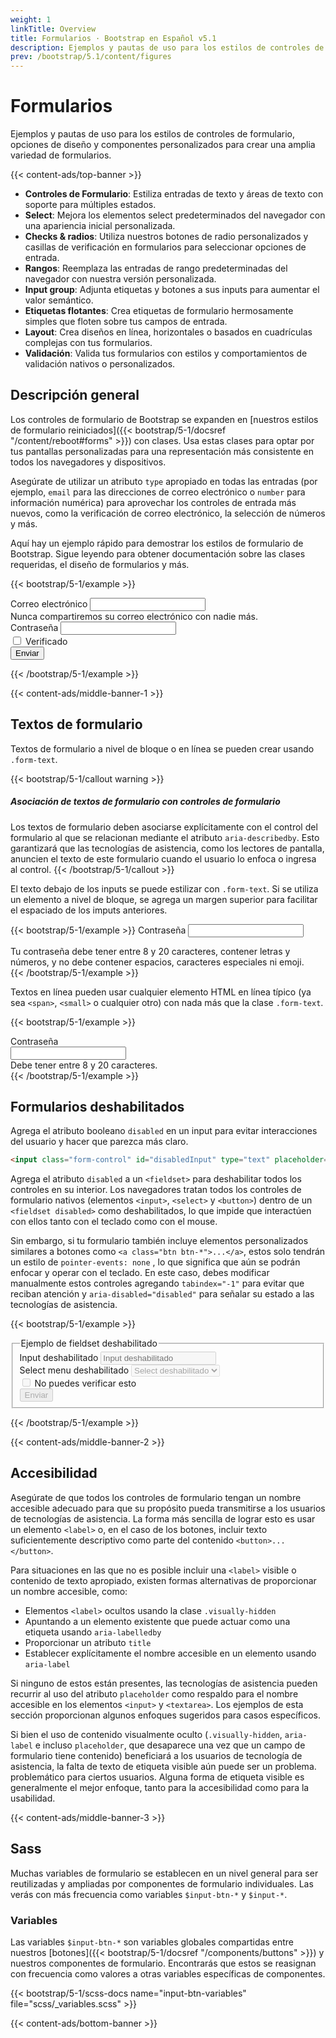 ```yaml
---
weight: 1
linkTitle: Overview
title: Formularios · Bootstrap en Español v5.1
description: Ejemplos y pautas de uso para los estilos de controles de formulario, opciones de diseño y componentes personalizados para crear una amplia variedad de formularios.
prev: /bootstrap/5.1/content/figures
---
```


# Formularios

Ejemplos y pautas de uso para los estilos de controles de formulario, opciones de diseño y componentes personalizados para crear una amplia variedad de formularios.

{{< content-ads/top-banner >}}

- **Controles de Formulario**: Estiliza entradas de texto y áreas de texto con soporte para múltiples estados.    
- **Select**: Mejora los elementos select predeterminados del navegador con una apariencia inicial personalizada.
- **Checks & radios**: Utiliza nuestros botones de radio personalizados y casillas de verificación en formularios para seleccionar opciones de entrada.
- **Rangos**: Reemplaza las entradas de rango predeterminadas del navegador con nuestra versión personalizada.
- **Input group**: Adjunta etiquetas y botones a sus inputs para aumentar el valor semántico.
- **Etiquetas flotantes**: Crea etiquetas de formulario hermosamente simples que floten sobre tus campos de entrada.
- **Layout**: Crea diseños en línea, horizontales o basados en cuadrículas complejas con tus formularios.
- **Validación**: Valida tus formularios con estilos y comportamientos de validación nativos o personalizados.

## Descripción general

Los controles de formulario de Bootstrap se expanden en [nuestros estilos de formulario reiniciados]({{< bootstrap/5-1/docsref "/content/reboot#forms" >}}) con clases. Usa estas clases para optar por tus pantallas personalizadas para una representación más consistente en todos los navegadores y dispositivos.

Asegúrate de utilizar un atributo `type` apropiado en todas las entradas (por ejemplo, `email` para las direcciones de correo electrónico o `number` para información numérica) para aprovechar los controles de entrada más nuevos, como la verificación de correo electrónico, la selección de números y más.

Aquí hay un ejemplo rápido para demostrar los estilos de formulario de Bootstrap. Sigue leyendo para obtener documentación sobre las clases requeridas, el diseño de formularios y más.

{{< bootstrap/5-1/example >}}
<form>
  <div class="mb-3">
    <label for="exampleInputEmail1" class="form-label">Correo electrónico</label>
    <input type="email" class="form-control" id="exampleInputEmail1" aria-describedby="emailHelp">
    <div id="emailHelp" class="form-text">Nunca compartiremos su correo electrónico con nadie más.</div>
  </div>
  <div class="mb-3">
    <label for="exampleInputPassword1" class="form-label">Contraseña</label>
    <input type="password" class="form-control" id="exampleInputPassword1">
  </div>
  <div class="mb-3 form-check">
    <input type="checkbox" class="form-check-input" id="exampleCheck1">
    <label class="form-check-label" for="exampleCheck1">Verificado</label>
  </div>
  <button type="submit" class="btn btn-primary">Enviar</button>
</form>
{{< /bootstrap/5-1/example >}}

{{< content-ads/middle-banner-1 >}}

## Textos de formulario

Textos de formulario a nivel de bloque o en línea se pueden crear usando `.form-text`.

{{< bootstrap/5-1/callout warning >}}
##### Asociación de textos de formulario con controles de formulario

Los textos de formulario deben asociarse explícitamente con el control del formulario al que se relacionan mediante el atributo `aria-describedby`. Esto garantizará que las tecnologías de asistencia, como los lectores de pantalla, anuncien el texto de este formulario cuando el usuario lo enfoca o ingresa al control.
{{< /bootstrap/5-1/callout >}}

El texto debajo de los inputs se puede estilizar con `.form-text`. Si se utiliza un elemento a nivel de bloque, se agrega un margen superior para facilitar el espaciado de los imputs anteriores.

{{< bootstrap/5-1/example >}}
<label for="inputPassword5" class="form-label">Contraseña</label>
<input type="password" id="inputPassword5" class="form-control" aria-describedby="passwordHelpBlock">
<div id="passwordHelpBlock" class="form-text">
  Tu contraseña debe tener entre 8 y 20 caracteres, contener letras y números, y no debe contener espacios, caracteres especiales ni emoji.
</div>
{{< /bootstrap/5-1/example >}}

Textos en línea pueden usar cualquier elemento HTML en línea típico (ya sea `<span>`, `<small>` o cualquier otro) con nada más que la clase `.form-text`.

{{< bootstrap/5-1/example >}}
<div class="row g-3 align-items-center">
  <div class="col-auto">
    <label for="inputPassword6" class="col-form-label">Contraseña</label>
  </div>
  <div class="col-auto">
    <input type="password" id="inputPassword6" class="form-control" aria-describedby="passwordHelpInline">
  </div>
  <div class="col-auto">
    <span id="passwordHelpInline" class="form-text">
      Debe tener entre 8 y 20 caracteres.
    </span>
  </div>
</div>
{{< /bootstrap/5-1/example >}}

## Formularios deshabilitados

Agrega el atributo booleano `disabled` en un input para evitar interacciones del usuario y hacer que parezca más claro.

```html
<input class="form-control" id="disabledInput" type="text" placeholder="Entrada deshabilitada..." disabled>
```

Agrega el atributo `disabled` a un `<fieldset>` para deshabilitar todos los controles en su interior. Los navegadores tratan todos los controles de formulario nativos (elementos `<input>`, `<select>` y `<button>`) dentro de un `<fieldset disabled>` como deshabilitados, lo que impide que interactúen con ellos tanto con el teclado como con el mouse.

Sin embargo, si tu formulario también incluye elementos personalizados similares a botones como `<a class="btn btn-*">...</a>`, estos solo tendrán un estilo de `pointer-events: none` , lo que significa que aún se podrán enfocar y operar con el teclado. En este caso, debes modificar manualmente estos controles agregando `tabindex="-1"` para evitar que reciban atención y `aria-disabled="disabled"` para señalar su estado a las tecnologías de asistencia.

{{< bootstrap/5-1/example >}}
<form>
  <fieldset disabled>
    <legend>Ejemplo de fieldset deshabilitado</legend>
    <div class="mb-3">
      <label for="disabledTextInput" class="form-label">Input deshabilitado</label>
      <input type="text" id="disabledTextInput" class="form-control" placeholder="Input deshabilitado">
    </div>
    <div class="mb-3">
      <label for="disabledSelect" class="form-label">Select menu deshabilitado</label>
      <select id="disabledSelect" class="form-select">
        <option>Select deshabilitado</option>
      </select>
    </div>
    <div class="mb-3">
      <div class="form-check">
        <input class="form-check-input" type="checkbox" id="disabledFieldsetCheck" disabled>
        <label class="form-check-label" for="disabledFieldsetCheck">
          No puedes verificar esto
        </label>
      </div>
    </div>
    <button type="submit" class="btn btn-primary">Enviar</button>
  </fieldset>
</form>
{{< /bootstrap/5-1/example >}}

{{< content-ads/middle-banner-2 >}}

## Accesibilidad

Asegúrate de que todos los controles de formulario tengan un nombre accesible adecuado para que su propósito pueda transmitirse a los usuarios de tecnologías de asistencia. La forma más sencilla de lograr esto es usar un elemento `<label>` o, en el caso de los botones, incluir texto suficientemente descriptivo como parte del contenido `<button>...</button>`.

Para situaciones en las que no es posible incluir una `<label>` visible o contenido de texto apropiado, existen formas alternativas de proporcionar un nombre accesible, como:

- Elementos `<label>` ocultos usando la clase `.visually-hidden`
- Apuntando a un elemento existente que puede actuar como una etiqueta usando `aria-labelledby`
- Proporcionar un atributo `title`
- Establecer explícitamente el nombre accesible en un elemento usando `aria-label`

Si ninguno de estos están presentes, las tecnologías de asistencia pueden recurrir al uso del atributo `placeholder` como respaldo para el nombre accesible en los elementos `<input>` y `<textarea>`. Los ejemplos de esta sección proporcionan algunos enfoques sugeridos para casos específicos.

Si bien el uso de contenido visualmente oculto (`.visually-hidden`, `aria-label` e incluso `placeholder`, que desaparece una vez que un campo de formulario tiene contenido) beneficiará a los usuarios de tecnología de asistencia, la falta de texto de etiqueta visible aún puede ser un problema. problemático para ciertos usuarios. Alguna forma de etiqueta visible es generalmente el mejor enfoque, tanto para la accesibilidad como para la usabilidad.

{{< content-ads/middle-banner-3 >}}

## Sass

Muchas variables de formulario se establecen en un nivel general para ser reutilizadas y ampliadas por componentes de formulario individuales. Las verás con más frecuencia como variables `$input-btn-*` y `$input-*`.

### Variables

Las variables `$input-btn-*` son variables globales compartidas entre nuestros [botones]({{< bootstrap/5-1/docsref "/components/buttons" >}}) y nuestros componentes de formulario. Encontrarás que estos se reasignan con frecuencia como valores a otras variables específicas de componentes.

{{< bootstrap/5-1/scss-docs name="input-btn-variables" file="scss/_variables.scss" >}}

{{< content-ads/bottom-banner >}}